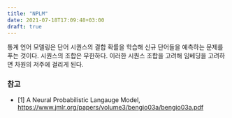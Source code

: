 ```yaml
---
title: "NPLM"
date: 2021-07-18T17:09:48+03:00
draft: true
---
```


통계 언어 모델링은 단어 시퀀스의 결합 확률을 학습해 신규 단어들을 예측하는 문제를 푸는 것이다. 시퀀스의 조합은 무한하다. 이러한 시퀀스 조합을 고려해 임베딩을 고려하면 차원의 저주에 걸리게 된다.





### 참고

- [1] A Neural Probabilistic Langauge Model, https://www.jmlr.org/papers/volume3/bengio03a/bengio03a.pdf
